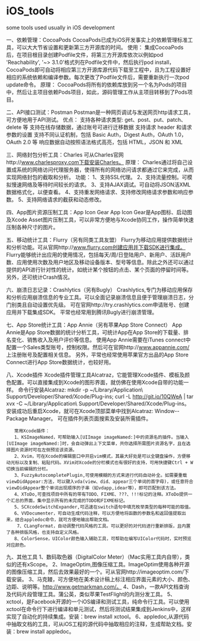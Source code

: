 # iOS_tools
some tools used usually in iOS development



一、依赖管理：CocoaPods
        CocoaPods已成为iOS开发事实上的依赖管理标准工具，可以大大节省设置和更新第三方开源库的时间。
       使用：
       集成CocoaPods后，在项目根目录创建Podfile文件，将第三方开源库依次以例如pod 'Reachability',  '~> 3.1.0'格式列在Podfile文件中，然后执行pod install，CocoaPods即可自动将相应第三方开源库源代码下载至工程中，且为工程设置好相应的系统依赖和编译参数。每次更改了Podfile文件后，需要重新执行一次pod update命令。
        原理：
        CocoaPods将所有的依赖库放到另一个名为Pods的项目中，然后让主项目依赖Pods项目，如此，源码管理工作从主项目转移到了Pods项目。

二、API接口测试：Postman
      Postman是一种网页调试与发送网页http请求工具，可方便地用于API测试。
       优点：
       支持各种请求类型: get、post、put、patch、delete 等
       支持在线存储数据，通过账号可进行迁移数据
       支持请求 header 和请求参数的设置
       支持不同认证机制，包括 Basic Auth，Digest Auth，OAuth 1.0，OAuth 2.0 等
        响应数据自动按照语法格式高亮，包括 HTML，JSON 和 XML

三、网络封包分析工具：Charles
         可从Charles官网http://www.charlesproxy.com下载安装Charles。
         原理：
         Charles通过将自己设置成系统的网络访问代理服务器，使得所有的网络访问请求都通过它来完成，从而实现网络封包的截取和分析。
       功能：
         1、支持SSL代理。
         2、支持流量控制。可模拟慢速网络及等待时间较长的请求。
         3、支持AJAX调试。可自动将JSON活XML数据格式化，以便查看。
         4、支持重发网络请求、支持修改网络请求参数和响应参数。
         5、支持网络请求的截获和动态修改。

四、App图片资源压制工具：App Icon Gear
        App Icon Gear是App图标、启动图及Xcode Asset图片压制工具，可以非常方便地与Xcode协同工作，操作简单快速压制各种尺寸的图片。

五、移动统计工具：Flurry（另有同类工具友盟）
        Flurry为移动应用提供数据统计和分析功能。可从官网http://www.flurry.com创建应用并下载SDK进行集成。
        Flurry能够统计出应用的使用情况，包括每天/周/日登陆用户、新用户、活跃用户数、应用使用次数及用户地区及移动设备版本、型号等信息。除此之外还可以通过提供的API进行针对性的统计。如统计某个按钮的点击、某个页面的停留时间等。另外，还可统计Crash情况。
      
六、崩溃日志记录：Crashlytics（另有Bugly）
       Crashlytics,专门为移动应用保存和分析应用崩溃信息的专业工具。可以全面记录崩溃信息且便于管理崩溃日志，分门别类且自动设置优先级。
      可在官网http://try.crashlytics.com申请账号、创建应用并下载集成SDK。
      平常也经常用到腾讯Bugly进行崩溃管理。

七、App Store统计工具：App Annie（另有苹果App Store Connect）
       App Annie是App Store数据的统计分析工具，可统计App在App Store的下载量、排名变化、销售收入及用户评价等信息。
       使用App Annie需要在iTunes connect中配置一个Sales类型账号，控制权限。然后可在官网http://www.appannie.com/ 上注册账号及配置相关信息。
      另外，平常也经常使用苹果官方出品的App Store Connect进行App Store数据统计，也较好用。

八、Xcode插件
       Xcode插件管理工具Alcatraz，它能管理Xcode插件、模板及颜色配置。可以直接集成到Xcode的图形界面，就仿佛在使用Xcode自带的功能一样。
命令行安装Alcatraz:
       mkdir -p ~/Library/Application\ Support/Developer/Shared/Xcode/Plug-ins;
       curl -L http://git.io/10QWeA | tar xvx -C ~/Library/Application\ Support/Developer/Shared/Xcode/Plug-ins。
安装成功后重启Xcode，就可在Xcode顶部菜单中找到Alcatraz: Window--Package Manager。
可在插件列表页面搜索及安装所需插件。

       常用Xcode插件：
       1、KSImageNamed，可帮助输入[UIImage imageNamed:]中的资源名的插件。当输入[UIImage imageNamed:]时，会自动弹出上下文菜单，共你选择所需图片资源名字，且在选择图片资源时可在左侧预览该资源。
       2、Xvim，可在Xcode的编辑窗口中开启vim模式，其最大好处是可以全键盘操作，方便移动光标以及复制、粘贴代码。XVim对Xcode的分栏模式也有很好的支持，可用快捷键Ctrl + W切换当前编辑的分栏。
       3、FuzzyAutocompletePlugin,可使用模糊的方式来进行代码自动补全。如需要重载viewDidAppear:方法，可以键入vda(view、did、appear三个单词的首字母)，或任意符合viewDidAppear整个单词出现顺序的子串（如vdapp,idear等），即可匹配到该方法。
       4、XToDo,可查找项目中所有的带有TODO、FIXME、???、!!!标记的注释。XToDo提供一个汇总的界面，集中显示所有的未完成的TODO和FIXME标记。
       5、SCXcodeSwitchExpander,可迅速在switch语句中填充枚举类型的每种可能的取值。
       6、VVDocumenter，可自动生成代码注释，可以方便地将函数的参数名和返回值提取出来，结合appledoc命令，就可方便地输出帮助文档。
        7、CLangFormat，自动调整代码风格的工具。可以更好的对代码进行重新排版，且内置了各种排版风格，也支持自定义风格。
       8、ColorSense，UIColor颜色输入辅助工具，可帮助在编写UIColor代码时，实时预览对应颜色。

九、其他工具
1、数码取色器（DigitalColor Meter）（Mac实用工具内自带），类似的还有xScope。
2、ImageOptim,图像压缩工具。ImageOptim使用各种开源的图像压缩工具，然后去效果最好的一个。可从官网http://imageoptim.com/下载安装。
3、马克鳗，可方便地在美术设计稿上标注相应界面元素的大小、颜色、边距、说明等。http://www.getmarkman.com/。
4、Dash，一款API文档查询及代码片段管理工具。蒲公英，类似苹果TestFlight的内测分发工具。
 5、xctool，是Facebook开源的一个iOS编译和测试工具，纯命令行工具。可以使用xctool在命令行下进行编译和单元测试，然后将测试结果集成到Jenkins中，这样实现了自动化的持续集成。安装：brew install xctool。
6、appledoc,从源代码中抽取文档的工具，可从iOS工程的源代码中抽取相应的注释，生成帮助文档。安装：brew install appledoc。


